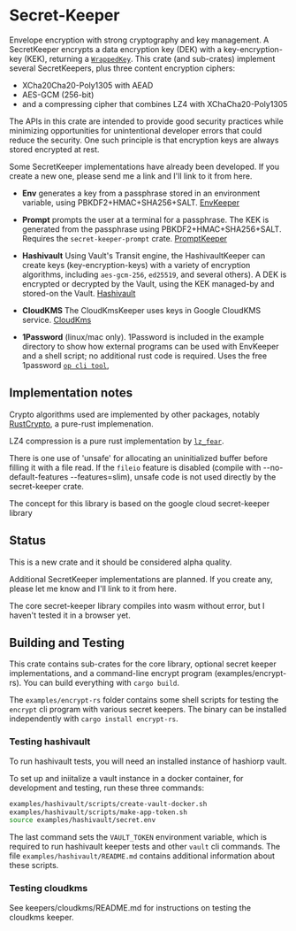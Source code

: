 # Secret-Keeper

Envelope encryption with strong cryptography and key management.
A SecretKeeper encrypts a data encryption key (DEK) with a key-encryption-key (KEK),
returning a [`WrappedKey`](https://docs.rs/secret-keeper/latest/secret_keeper/struct.WrappedKey.html).
This crate (and sub-crates) implement several SecretKeepers,
plus three content encryption ciphers:

- XCha20Cha20-Poly1305 with AEAD
- AES-GCM (256-bit)
- and a compressing cipher that combines LZ4 with XChaCha20-Poly1305


The APIs in this crate are intended to
provide good security practices while minimizing opportunities
for unintentional developer errors that could reduce the security.
One such principle is that encryption keys are always stored encrypted at rest.

Some SecretKeeper implementations have already been developed.
If you create a new one, please send me a link and I'll link to it from here.

- __Env__ generates a key from a passphrase stored in an
environment variable, using PBKDF2+HMAC+SHA256+SALT.
[EnvKeeper](https://docs.rs/secret-keeper/latest/secret_keeper/keepers/env/struct.EnvKeeper.html)

- __Prompt__ prompts the user at a terminal for a passphrase.
The KEK is generated from the passphrase using PBKDF2+HMAC+SHA256+SALT.
Requires the `secret-keeper-prompt` crate.
[PromptKeeper](https://docs.rs/secret-keeper-prompt/latest/secret_keeper_prompt/)

- __Hashivault__ Using Vault's Transit engine, the HashivaultKeeper
can create keys (key-encryption-keys) with a variety of encryption algorithms, including
`aes-gcm-256`, `ed25519`, and several others). A DEK is encrypted or decrypted by the Vault,
using the KEK managed-by and stored-on the Vault.
[Hashivault](https://crates.io/crates/secret-keeper-hashivault)

- __CloudKMS__ The CloudKmsKeeper uses keys in Google CloudKMS service.
[CloudKms](https://docs.rs/secret-keeper-cloudkms/latest/secret_keeper_cloudkms/)

- __1Password__ (linux/mac only). 1Password is included in the example directory to show how
external programs can be used with EnvKeeper and a shell script; no additional rust code
is required. Uses the free 1password
[`op cli tool`](https://support.1password.com/command-line-getting-started/),

## Implementation notes

Crypto algorithms used are implemented by other packages, notably
[RustCrypto](https://github.com/rustcrypto/), a pure-rust implemenation.

LZ4 compression is a pure rust implementation by [`lz_fear`](https://crates.io/crates/lz-fear).

There is one use of 'unsafe' for allocating an uninitialized buffer
before filling it with a file read. If the `fileio` feature is disabled
(compile with --no-default-features --features=slim), unsafe code
is not used directly by the secret-keeper crate.

The concept for this library is based on the google cloud secret-keeper library

## Status

This is a new crate and it should be considered alpha quality.

Additional SecretKeeper implementations are planned. If you create any, please let me know and
I'll link to it from here.

The core secret-keeper library compiles into wasm without error,
but I haven't tested it in a browser yet.

## Building and Testing

This crate contains sub-crates for the core
library, optional secret keeper implementations,
and a command-line encrypt program
(examples/encrypt-rs). You can build everything with `cargo build`.

The `examples/encrypt-rs` folder contains some shell scripts 
for testing the `encrypt` cli program with various secret keepers.
The binary can be installed independently with `cargo install encrypt-rs`.

### Testing hashivault

To run hashivault tests, you will need an installed instance of
hashiorp vault. 
 
To set up and iniitalize a vault instance in a docker container,
for development and testing, run these three commands:

```sh
examples/hashivault/scripts/create-vault-docker.sh
examples/hashivault/scripts/make-app-token.sh
source examples/hashivault/secret.env
```

The last command sets the `VAULT_TOKEN` environment variable,
which is required to run hashivault keeper tests and 
other `vault` cli commands. The file `examples/hashivault/README.md`
contains additional information about these scripts.

### Testing cloudkms

See keepers/cloudkms/README.md for instructions on testing the cloudkms
keeper.

